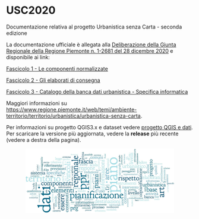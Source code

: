 # USC2020

Documentazione relativa al progetto Urbanistica senza Carta - seconda edizione

La documentazione ufficiale è allegata alla [Deliberazione della Giunta Regionale della Regione Piemonte n. 1-2681 del 28 dicembre 2020](http://www.regione.piemonte.it/governo/bollettino/abbonati/2021/03/attach/dgr_02681_1050_29122020.pdf) e disponibile ai link:

  [Fascicolo 1 - Le componenti normalizzate](/docs/USC_fascicolo1_ComponentiNormalizzate_v2_dicembre2020-compresso.pdf)

  [Fascicolo 2 - Gli elaborati di consegna](/docs/USC_fascicolo2_ElaboratiConsegna_v02_dicembre2020-compresso.pdf)

  [Fascicolo 3 - Catalogo della banca dati urbanistica - Specifica informatica](/docs/USC_fascicolo3_specificaInformatica_v02_dicembre2020-compresso.pdf)

Maggiori informazioni su https://www.regione.piemonte.it/web/temi/ambiente-territorio/territorio/urbanistica/urbanistica-senza-carta.

Per informazioni su progetto QGIS3.x e dataset vedere [progetto QGIS e dati](/progetto%20QGIS%20e%20dati). 
Per scaricare la versione più aggiornata, vedere la <b>release</b> più recente (vedere a destra della pagina).

<p align="center"> 
<img src="/immagini/USC.png" alt="drawing" width="400">
</p>
